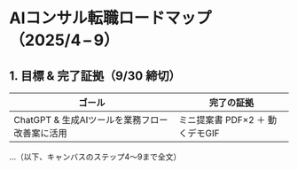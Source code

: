# AIコンサル転職ロードマップ（2025/4 – 9）

## 1. 目標 & 完了証拠（9/30 締切）
| ゴール | 完了の証拠 |
| --- | --- |
| ChatGPT & 生成AIツールを業務フロー改善案に活用 | ミニ提案書 PDF×2 ＋ 動くデモGIF |
…（以下、キャンバスのステップ4〜9まで全文）
